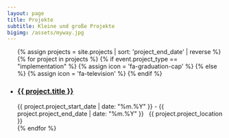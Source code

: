 ```yaml
---
layout: page
title: Projekte
subtitle: Kleine und große Projekte
bigimg: /assets/myway.jpg
---
```




<ul class="fa-ul">
{% assign projects = site.projects | sort: 'project_end_date' | reverse %}
{% for project in projects %}
  {% if event.project_type == "implementation" %}
    {% assign icon = 'fa-graduation-cap' %}
  {% else %}
    {% assign icon = 'fa-television' %}
  {% endif %}

  <li>
    <h3><i class="fa-li fa {{ icon }}"></i><a href="{{ project.url }}">{{ project.title }}</a></h3>
          <i class="fa fa-calendar"></i> {{ project.project_start_date | date: "%m.%Y" }} - {{ project.project_end_date | date: "%m.%Y" }}
          &nbsp;
          <i class="fa fa-map-marker"></i> {{ project.project_location }}
  </li>
{% endfor %}
</ul>